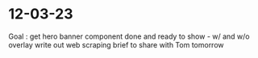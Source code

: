 # 12-03-23

Goal :
get hero banner component done and ready to show - w/ and w/o overlay
write out web scraping brief to share with Tom tomorrow